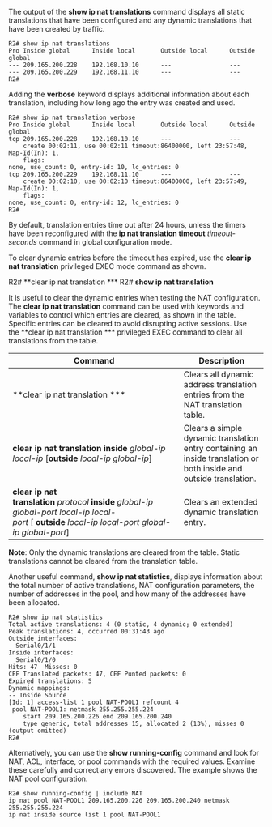 The output of the **show ip nat translations** command displays all static translations that have been configured and any dynamic translations that have been created by traffic.

```
R2# show ip nat translations
Pro Inside global      Inside local       Outside local      Outside global
--- 209.165.200.228    192.168.10.10      ---                ---
--- 209.165.200.229    192.168.11.10      ---                ---
R2#
```

Adding the **verbose** keyword displays additional information about each translation, including how long ago the entry was created and used.

```
R2# show ip nat translation verbose
Pro Inside global      Inside local       Outside local      Outside global
tcp 209.165.200.228    192.168.10.10      ---                ---
    create 00:02:11, use 00:02:11 timeout:86400000, left 23:57:48, Map-Id(In): 1, 
    flags: 
none, use_count: 0, entry-id: 10, lc_entries: 0
tcp 209.165.200.229    192.168.11.10      ---                ---
    create 00:02:10, use 00:02:10 timeout:86400000, left 23:57:49, Map-Id(In): 1, 
    flags: 
none, use_count: 0, entry-id: 12, lc_entries: 0
R2#
```

By default, translation entries time out after 24 hours, unless the timers have been reconfigured with the **ip nat translation timeout** _timeout-seconds_ command in global configuration mode.

To clear dynamic entries before the timeout has expired, use the **clear ip nat translation** privileged EXEC mode command as shown.

R2# **clear ip nat translation ***
R2# **show ip nat translation**

It is useful to clear the dynamic entries when testing the NAT configuration. The **clear ip nat translation** command can be used with keywords and variables to control which entries are cleared, as shown in the table. Specific entries can be cleared to avoid disrupting active sessions. Use the **clear ip nat translation *** privileged EXEC command to clear all translations from the table.

| **Command**                                                                                                                                               | **Description**                                                                                                    |
| --------------------------------------------------------------------------------------------------------------------------------------------------------- | ------------------------------------------------------------------------------------------------------------------ |
| **clear ip nat translation ***                                                                                                                            | Clears all dynamic address translation entries from the NAT translation table.                                     |
| **clear ip nat translation inside** _global-ip local-ip_ [**outside** _local-ip global-ip_]                                                               | Clears a simple dynamic translation entry containing an inside translation or both inside and outside translation. |
| **clear ip nat translation** _protocol_ **inside** _global-ip global-port local-ip local-port_ [ **outside** _local-ip local-port global-ip global-port_] | Clears an extended dynamic translation entry.                                                                      |

**Note**: Only the dynamic translations are cleared from the table. Static translations cannot be cleared from the translation table.

Another useful command, **show ip nat statistics**, displays information about the total number of active translations, NAT configuration parameters, the number of addresses in the pool, and how many of the addresses have been allocated.

```
R2# show ip nat statistics 
Total active translations: 4 (0 static, 4 dynamic; 0 extended)
Peak translations: 4, occurred 00:31:43 ago
Outside interfaces:
  Serial0/1/1
Inside interfaces: 
  Serial0/1/0
Hits: 47  Misses: 0
CEF Translated packets: 47, CEF Punted packets: 0
Expired translations: 5
Dynamic mappings:
-- Inside Source
[Id: 1] access-list 1 pool NAT-POOL1 refcount 4
 pool NAT-POOL1: netmask 255.255.255.224
	start 209.165.200.226 end 209.165.200.240
	type generic, total addresses 15, allocated 2 (13%), misses 0
(output omitted)
R2#
```

Alternatively, you can use the **show running-config** command and look for NAT, ACL, interface, or pool commands with the required values. Examine these carefully and correct any errors discovered. The example shows the NAT pool configuration.

```
R2# show running-config | include NAT
ip nat pool NAT-POOL1 209.165.200.226 209.165.200.240 netmask 255.255.255.224
ip nat inside source list 1 pool NAT-POOL1
```